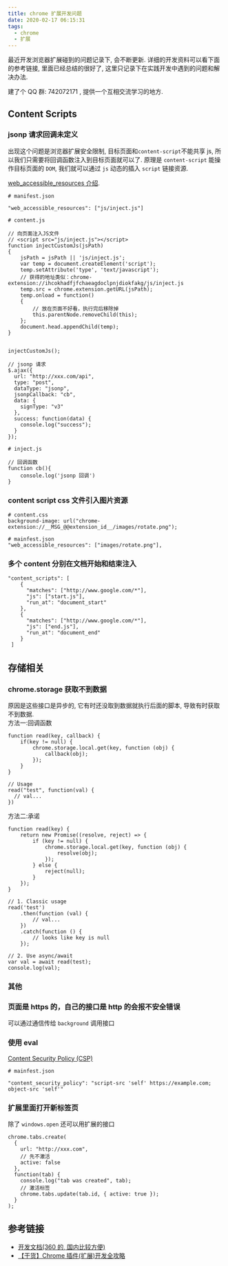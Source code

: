 ```yaml
---
title: chrome 扩展开发问题
date: 2020-02-17 06:15:31
tags:
  - chrome
  - 扩展
---
```


最近开发浏览器扩展碰到的问题记录下, 会不断更新. 详细的开发资料可以看下面的参考链接, 里面已经总结的很好了, 这里只记录下在实践开发中遇到的问题和解决办法.

建了个 QQ 群: 742072171 , 提供一个互相交流学习的地方.

## Content Scripts

### jsonp 请求回调未定义

出现这个问题是浏览器扩展安全限制, 目标页面和`content-script`不能共享 js, 所以我们只需要将回调函数注入到目标页面就可以了. 原理是 `content-script` 能操作目标页面的 `DOM`, 我们就可以通过 `js` 动态的插入 `script` 链接资源.

[web_accessible_resources 介绍](http://open.chrome.360.cn/extension_dev/manifest.html#web_accessible_resources).

```
# manifest.json

"web_accessible_resources": ["js/inject.js"]
```

```
# content.js

// 向页面注入JS文件
// <script src="js/inject.js"></script>
function injectCustomJs(jsPath)
{
    jsPath = jsPath || 'js/inject.js';
    var temp = document.createElement('script');
    temp.setAttribute('type', 'text/javascript');
    // 获得的地址类似：chrome-extension://ihcokhadfjfchaeagdoclpnjdiokfakg/js/inject.js
    temp.src = chrome.extension.getURL(jsPath);
    temp.onload = function()
    {
        // 放在页面不好看，执行完后移除掉
        this.parentNode.removeChild(this);
    };
    document.head.appendChild(temp);
}


injectCustomJs();

// jsonp 请求
$.ajax({
  url: "http://xxx.com/api",
  type: "post",
  dataType: "jsonp",
  jsonpCallback: "cb",
  data: {
    signType: "v3"
  },
  success: function(data) {
    console.log("success");
  }
});

```

```
# inject.js

// 回调函数
function cb(){
    console.log('jsonp 回调')
}
```

### content script css 文件引入图片资源

```
# content.css
background-image: url("chrome-extension://__MSG_@@extension_id__/images/rotate.png");
```

```
# mainfest.json
"web_accessible_resources": ["images/rotate.png"],
```

### 多个 content 分别在文档开始和结束注入

```
"content_scripts": [
    {
      "matches": ["http://www.google.com/*"],
      "js": ["start.js"],
      "run_at": "document_start"
    },
    {
      "matches": ["http://www.google.com/*"],
      "js": ["end.js"],
      "run_at": "document_end"
    }
 ]
```

## 存储相关

### chrome.storage 获取不到数据

原因是这些接口是异步的, 它有时还没取到数据就执行后面的脚本, 导致有时获取不到数据.  
方法一:回调函数

```
function read(key, callback) {
    if(key != null) {
        chrome.storage.local.get(key, function (obj) {
            callback(obj);
        });
    }
}

// Usage
read("test", function(val) {
  // val...
})
```

方法二:承诺

```
function read(key) {
    return new Promise((resolve, reject) => {
        if (key != null) {
            chrome.storage.local.get(key, function (obj) {
                resolve(obj);
            });
        } else {
            reject(null);
        }
    });
}

// 1. Classic usage
read('test')
    .then(function (val) {
        // val...
    })
    .catch(function () {
        // looks like key is null
    });

// 2. Use async/await
var val = await read(test);
console.log(val);
```

### 其他

### 页面是 https 的，自己的接口是 http 的会报不安全错误

可以通过通信传给 `background` 调用接口

### 使用 eval

[Content Security Policy (CSP)](https://developer.chrome.com/extensions/contentSecurityPolicy)

```
# mainfest.json

"content_security_policy": "script-src 'self' https://example.com; object-src 'self'"
```

### 扩展里面打开新标签页

除了 `windows.open` 还可以用扩展的接口

```
chrome.tabs.create(
  {
    url: "http://xxx.com",
    // 先不激活
    active: false
  },
  function(tab) {
    console.log("tab was created", tab);
    // 激活标签
    chrome.tabs.update(tab.id, { active: true });
  }
);
```

## 参考链接

- [开发文档(360 的, 国内比较方便)](http://open.chrome.360.cn/extension_dev/overview.html)
- [【干货】Chrome 插件(扩展)开发全攻略](https://www.cnblogs.com/liuxianan/p/chrome-plugin-develop.html)
